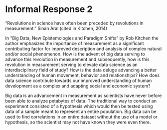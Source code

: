 # Informal Response 2

“Revolutions in science have often been preceded by revolutions in measurement.”
Sinan Aral (cited in Kitchen, 2014) 

In “Big Data, New Epistemologies and Paradigm Shifts” by Rob Kitchen the author emphasizes the importance of measurement as a significant contributing factor for improved 
description and analysis of complex natural and/or social phenomenon. How is the advent of big data serving to advance this revolution in measurement and subsequently, how is 
this revolution in measurement serving to elevate data science as an interdisciplinary field of study? How is the data deluge advancing a better understanding of human movement, 
behavior and relationships? How does data science contribute towards our improved understanding of human development as a complex and adapting social and economic system?

Big data is an advancement in measurement as scientists have never before been able to analyze petabytes of data. The traditional way to conduct an experiment consisted of a 
hypothesis which would then be tested using data of a sample meant to represent an entire population. Big data can be used to find correlations in an entire dataset without the 
use of a model or hypothesis, so the scientist may not have known they were even there. 

